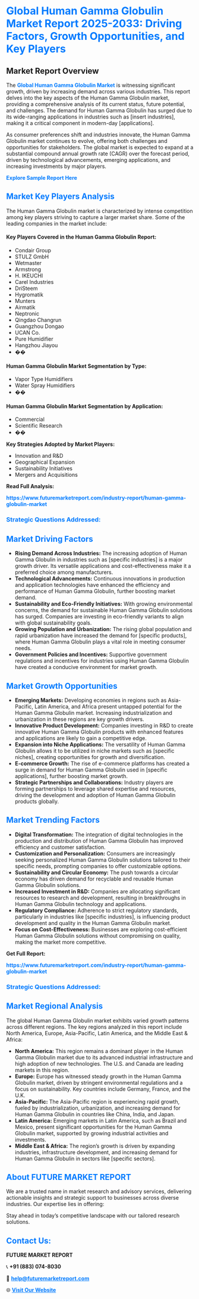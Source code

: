 <h1 style="color: #007BFF;">Global Human Gamma Globulin Market Report 2025-2033: Driving Factors, Growth Opportunities, and Key Players</h1>

<section id="overview">
<h2>Market Report Overview</h2>
<p>The <a href="https://www.futuremarketreport.com/industry-report/human-gamma-globulin-market" style="color: #007BFF; text-decoration: none;"><strong>Global Human Gamma Globulin Market</strong></a> is witnessing significant growth, driven by increasing demand across various industries. This report delves into the key aspects of the Human Gamma Globulin market, providing a comprehensive analysis of its current status, future potential, and challenges. The demand for Human Gamma Globulin has surged due to its wide-ranging applications in industries such as [insert industries], making it a critical component in modern-day [applications].</p>
<p>As consumer preferences shift and industries innovate, the Human Gamma Globulin market continues to evolve, offering both challenges and opportunities for stakeholders. The global market is expected to expand at a substantial compound annual growth rate (CAGR) over the forecast period, driven by technological advancements, emerging applications, and increasing investments by major players.</p>
</section>

<section id="overview">
<p><a href="https://www.futuremarketreport.com/request-sample/reportId=117417" style="color: #007BFF; text-decoration: none;"><strong>Explore Sample Report Here</strong></a></p>
</section>

<section id="key-players">
<h2 style="color: #007BFF;">Market Key Players Analysis</h2>
<p>The Human Gamma Globulin market is characterized by intense competition among key players striving to capture a larger market share. Some of the leading companies in the market include:</p>
<h4>Key Players Covered in the Human Gamma Globulin Report:</h4>
<ul><li>Condair Group</li><li>STULZ GmbH</li><li>Wetmaster</li><li>Armstrong</li><li>H. IKEUCHI</li><li>Carel Industries</li><li>DriSteem</li><li>Hygromatik</li><li>Munters</li><li>Airmatik</li><li>Neptronic</li><li>Qingdao Changrun</li><li>Guangzhou Dongao</li><li>UCAN Co.</li><li>Pure Humidifier</li><li>Hangzhou Jiayou</li><li>��</li></ul>
<h4>Human Gamma Globulin Market Segmentation by Type:</h4>
<ul><li>Vapor Type Humidifiers</li><li>Water Spray Humidifiers</li><li>��</li></ul>

<h4>Human Gamma Globulin Market Segmentation by Application:</h4>
<ul><li>Commercial</li><li>Scientific Research</li><li>��</li></ul>
<p><strong>Key Strategies Adopted by Market Players:</strong></p>
<ul>
<li>Innovation and R&D</li>
<li>Geographical Expansion</li>
<li>Sustainability Initiatives</li>
<li>Mergers and Acquisitions</li>
</ul>
</section>

<section>
<p><strong>Read Full Analysis: </strong></p><a href="https://www.futuremarketreport.com/industry-report/human-gamma-globulin-market" style="color: #007BFF; text-decoration: none;"><strong>https://www.futuremarketreport.com/industry-report/human-gamma-globulin-market</strong></a>
<h3 style="color: #007BFF;">Strategic Questions Addressed:</h3>
</section>

<section id="driving-factors">
<h2 style="color: #007BFF;">Market Driving Factors</h2>
<ul>
<li><strong>Rising Demand Across Industries:</strong> The increasing adoption of Human Gamma Globulin in industries such as [specific industries] is a major growth driver. Its versatile applications and cost-effectiveness make it a preferred choice among manufacturers.</li>
<li><strong>Technological Advancements:</strong> Continuous innovations in production and application technologies have enhanced the efficiency and performance of Human Gamma Globulin, further boosting market demand.</li>
<li><strong>Sustainability and Eco-Friendly Initiatives:</strong> With growing environmental concerns, the demand for sustainable Human Gamma Globulin solutions has surged. Companies are investing in eco-friendly variants to align with global sustainability goals.</li>
<li><strong>Growing Population and Urbanization:</strong> The rising global population and rapid urbanization have increased the demand for [specific products], where Human Gamma Globulin plays a vital role in meeting consumer needs.</li>
<li><strong>Government Policies and Incentives:</strong> Supportive government regulations and incentives for industries using Human Gamma Globulin have created a conducive environment for market growth.</li>
</ul>
</section>

<section id="growth-opportunities">
<h2 style="color: #007BFF;">Market Growth Opportunities</h2>
<ul>
<li><strong>Emerging Markets:</strong> Developing economies in regions such as Asia-Pacific, Latin America, and Africa present untapped potential for the Human Gamma Globulin market. Increasing industrialization and urbanization in these regions are key growth drivers.</li>
<li><strong>Innovative Product Development:</strong> Companies investing in R&D to create innovative Human Gamma Globulin products with enhanced features and applications are likely to gain a competitive edge.</li>
<li><strong>Expansion into Niche Applications:</strong> The versatility of Human Gamma Globulin allows it to be utilized in niche markets such as [specific niches], creating opportunities for growth and diversification.</li>
<li><strong>E-commerce Growth:</strong> The rise of e-commerce platforms has created a surge in demand for Human Gamma Globulin used in [specific applications], further boosting market growth.</li>
<li><strong>Strategic Partnerships and Collaborations:</strong> Industry players are forming partnerships to leverage shared expertise and resources, driving the development and adoption of Human Gamma Globulin products globally.</li>
</ul>
</section>

<section id="trending-factors">
<h2 style="color: #007BFF;">Market Trending Factors</h2>
<ul>
<li><strong>Digital Transformation:</strong> The integration of digital technologies in the production and distribution of Human Gamma Globulin has improved efficiency and customer satisfaction.</li>
<li><strong>Customization and Personalization:</strong> Consumers are increasingly seeking personalized Human Gamma Globulin solutions tailored to their specific needs, prompting companies to offer customizable options.</li>
<li><strong>Sustainability and Circular Economy:</strong> The push towards a circular economy has driven demand for recyclable and reusable Human Gamma Globulin solutions.</li>
<li><strong>Increased Investment in R&D:</strong> Companies are allocating significant resources to research and development, resulting in breakthroughs in Human Gamma Globulin technology and applications.</li>
<li><strong>Regulatory Compliance:</strong> Adherence to strict regulatory standards, particularly in industries like [specific industries], is influencing product development and quality in the Human Gamma Globulin market.</li>
<li><strong>Focus on Cost-Effectiveness:</strong> Businesses are exploring cost-efficient Human Gamma Globulin solutions without compromising on quality, making the market more competitive.</li>
</ul>
</section>

<section>
<p><strong>Get Full Report: </strong></p><a href="https://www.futuremarketreport.com/industry-report/human-gamma-globulin-market" style="color: #007BFF; text-decoration: none;"><strong>https://www.futuremarketreport.com/industry-report/human-gamma-globulin-market</strong></a>
<h3 style="color: #007BFF;">Strategic Questions Addressed:</h3>
</section>


<section id="regional-analysis">
<h2 style="color: #007BFF;">Market Regional Analysis</h2>
<p>The global Human Gamma Globulin market exhibits varied growth patterns across different regions. The key regions analyzed in this report include North America, Europe, Asia-Pacific, Latin America, and the Middle East & Africa:</p>
<ul>
<li><strong>North America:</strong> This region remains a dominant player in the Human Gamma Globulin market due to its advanced industrial infrastructure and high adoption of new technologies. The U.S. and Canada are leading markets in this region.</li>
<li><strong>Europe:</strong> Europe has witnessed steady growth in the Human Gamma Globulin market, driven by stringent environmental regulations and a focus on sustainability. Key countries include Germany, France, and the U.K.</li>
<li><strong>Asia-Pacific:</strong> The Asia-Pacific region is experiencing rapid growth, fueled by industrialization, urbanization, and increasing demand for Human Gamma Globulin in countries like China, India, and Japan.</li>
<li><strong>Latin America:</strong> Emerging markets in Latin America, such as Brazil and Mexico, present significant opportunities for the Human Gamma Globulin market, supported by growing industrial activities and investments.</li>
<li><strong>Middle East & Africa:</strong> The region’s growth is driven by expanding industries, infrastructure development, and increasing demand for Human Gamma Globulin in sectors like [specific sectors].</li>
</ul>
</section>

<footer>
<h2 style="color: #007BFF;">About FUTURE MARKET REPORT</h2>
<p>We are a trusted name in market research and advisory services, delivering actionable insights and strategic support to businesses across diverse industries. Our expertise lies in offering:</p>

<p>Stay ahead in today’s competitive landscape with our tailored research solutions.</p>

<h2 style="color: #007BFF;">Contact Us:</h2>
<p><strong>FUTURE MARKET REPORT</strong></p>
<p>📞 <strong>+91 (883) 074-8030</strong></p>
<p>📧 <strong><a href="mailto:help@futuremarketreport.com" style="color: #007BFF;">help@futuremarketreport.com</a></strong></p>
<p>🌐 <strong><a href="https://www.futuremarketreport.com/" style="color: #007BFF;">Visit Our Website</a></strong></p>
</footer>